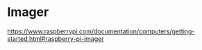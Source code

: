 
# Imager
https://www.raspberrypi.com/documentation/computers/getting-started.html#raspberry-pi-imager